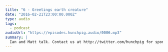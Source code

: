 ```yaml
---
title: "6 - Greetings earth creature"
date: "2016-02-21T23:00:00.000Z"
type: audio
tags:
  - podcast
audioUrl: "https://episodes.hunchpig.audio/0006.mp3"
summary: |
  Ian and Matt talk. Contact us at http://twitter.com/hunchpig for sponsorship opportunities. Our next sponsorship is available for $6!
---
```

